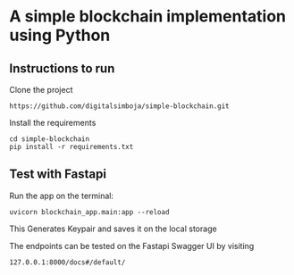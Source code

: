# A simple blockchain implementation using Python

## Instructions to run
Clone the project

```
https://github.com/digitalsimboja/simple-blockchain.git

```

Install the requirements
```
cd simple-blockchain
pip install -r requirements.txt

```
## Test with Fastapi
Run the app on the terminal:
```
uvicorn blockchain_app.main:app --reload
```
This Generates Keypair and saves it on the local storage

The endpoints can be tested on the Fastapi Swagger UI by visiting
```
127.0.0.1:8000/docs#/default/
```



